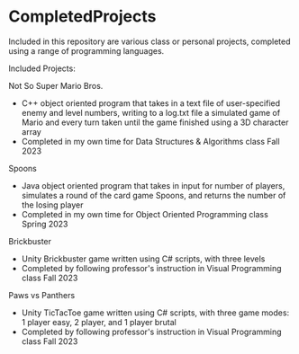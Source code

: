 # CompletedProjects
Included in this repository are various class or personal projects, completed using a range of programming languages.

Included Projects:

Not So Super Mario Bros. 
  - C++ object oriented program that takes in a text file of user-specified enemy and level numbers, 
writing to a log.txt file a simulated game of Mario and every turn taken until the game finished using a 3D character array
  - Completed in my own time for Data Structures & Algorithms class Fall 2023

Spoons
  - Java object oriented program that takes in input for number of players, simulates a round of the card game Spoons, and returns the number of the losing player
  - Completed in my own time for Object Oriented Programming class Spring 2023

Brickbuster
  - Unity Brickbuster game written using C# scripts, with three levels
  - Completed by following professor's instruction in Visual Programming class Fall 2023

Paws vs Panthers 
  - Unity TicTacToe game written using C# scripts, with three game modes: 1 player easy, 2 player, and 1 player brutal
  - Completed by following professor's instruction in Visual Programming class Fall 2023 
